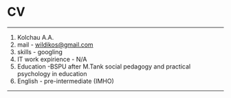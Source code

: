 CV
===
---
1. Kolchau A.A.  
2. mail - wildikos@gmail.com 
3. skills - googling  
4. IT work expirience - N/A   
5. Education -BSPU after M.Tank social pedagogy and practical psychology in education  
6. English - pre-intermediate (IMHO)  
---
